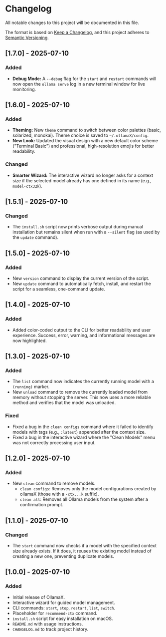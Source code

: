 # Changelog

All notable changes to this project will be documented in this file.

The format is based on [Keep a Changelog](https://keepachangelog.com/en/1.0.0/),
and this project adheres to [Semantic Versioning](https://semver.org/spec/v2.0.0.html).

## [1.7.0] - 2025-07-10

### Added

-   **Debug Mode:** A `--debug` flag for the `start` and `restart` commands will now open the `ollama serve` log in a new terminal window for live monitoring.

## [1.6.0] - 2025-07-10

### Added

-   **Theming:** New `theme` command to switch between color palettes (basic, solarized, monokai). Theme choice is saved to `~/.ollamaX/config`.
-   **New Look:** Updated the visual design with a new default color scheme ("Terminal Basic") and professional, high-resolution emojis for better readability.

### Changed

-   **Smarter Wizard:** The interactive wizard no longer asks for a context size if the selected model already has one defined in its name (e.g., `model-ctx32k`).

## [1.5.1] - 2025-07-10

### Changed

-   The `install.sh` script now prints verbose output during manual installation but remains silent when run with a `--silent` flag (as used by the `update` command).

## [1.5.0] - 2025-07-10

### Added

-   New `version` command to display the current version of the script.
-   New `update` command to automatically fetch, install, and restart the script for a seamless, one-command update.

## [1.4.0] - 2025-07-10

### Added

-   Added color-coded output to the CLI for better readability and user experience. Success, error, warning, and informational messages are now highlighted.

## [1.3.0] - 2025-07-10

### Added

-   The `list` command now indicates the currently running model with a `(running)` marker.
-   New `unload` command to remove the currently loaded model from memory without stopping the server. This now uses a more reliable method and verifies that the model was unloaded.

### Fixed

-   Fixed a bug in the `clean configs` command where it failed to identify models with tags (e.g., `:latest`) appended after the context size.
-   Fixed a bug in the interactive wizard where the "Clean Models" menu was not correctly processing user input.

## [1.2.0] - 2025-07-10

### Added

-   New `clean` command to remove models.
    -   `clean configs`: Removes only the model configurations created by ollamaX (those with a `-ctx...k` suffix).
    -   `clean all`: Removes all Ollama models from the system after a confirmation prompt.

## [1.1.0] - 2025-07-10

### Changed

-   The `start` command now checks if a model with the specified context size already exists. If it does, it reuses the existing model instead of creating a new one, preventing duplicate models.

## [1.0.0] - 2025-07-10

### Added

-   Initial release of OllamaX.
-   Interactive wizard for guided model management.
-   CLI commands: `start`, `stop`, `restart`, `list`, `switch`.
-   Placeholder for `recommend-ctx` command.
-   `install.sh` script for easy installation on macOS.
-   `README.md` with usage instructions.
-   `CHANGELOG.md` to track project history.